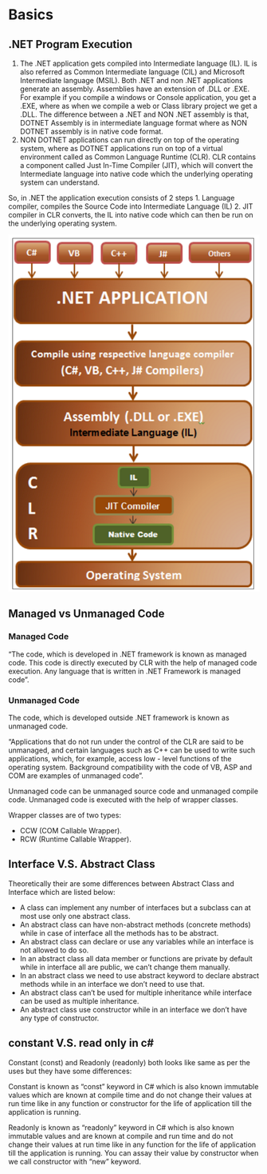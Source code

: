 # Basics

## .NET Program Execution

1. The .NET application gets compiled into Intermediate language \(IL\). IL is also referred as Common Intermediate language \(CIL\) and Microsoft Intermediate language \(MSIL\). Both .NET and non .NET applications generate an assembly. Assemblies have an extension of .DLL or .EXE. For example if you compile a windows or Console application, you get a .EXE, where as when we compile a web or Class library project we get a .DLL. The difference between a .NET and NON .NET assembly is that, DOTNET Assembly is in intermediate language format where as NON DOTNET assembly is in native code format.
2. NON DOTNET applications can run directly on top of the operating system, where as DOTNET applications run on top of a virtual environment called as Common Language Runtime \(CLR\). CLR contains a component called Just In-Time Compiler \(JIT\), which will convert the Intermediate language into native code which the underlying operating system can understand.

So, in .NET the application execution consists of 2 steps 1. Language compiler, compiles the Source Code into Intermediate Language \(IL\) 2. JIT compiler in CLR converts, the IL into native code which can then be run on the underlying operating system.

![](../.gitbook/assets/image%20%2819%29.png)

## Managed vs Unmanaged Code

### Managed Code

“The code, which is developed in .NET framework is known as managed code. This code is directly executed by CLR with the help of managed code execution. Any language that is written in .NET Framework is managed code”.

### Unmanaged Code

The code, which is developed outside .NET framework is known as unmanaged code.

“Applications that do not run under the control of the CLR are said to be unmanaged, and certain languages such as C++ can be used to write such applications, which, for example, access low - level functions of the operating system. Background compatibility with the code of VB, ASP and COM are examples of unmanaged code”.

Unmanaged code can be unmanaged source code and unmanaged compile code. Unmanaged code is executed with the help of wrapper classes.

Wrapper classes are of two types: 

* CCW \(COM Callable Wrapper\).
* RCW \(Runtime Callable Wrapper\).

## Interface V.S. Abstract Class

Theoretically their are some differences between Abstract Class and Interface which are listed below:

* A class can implement any number of interfaces but a subclass can at most use only one abstract class. 
* An abstract class can have non-abstract methods \(concrete methods\) while in case of interface all the methods has to be abstract. 
* An abstract class can declare or use any variables while an interface is not allowed to do so. 
* In an abstract class all data member or functions are private by default while in interface all are public, we can’t change them manually. 
* In an abstract class we need to use abstract keyword to declare abstract methods while in an interface we don’t need to use that. 
* An abstract class can’t be used for multiple inheritance while interface can be used as multiple inheritance. 
* An abstract class use constructor while in an interface we don’t have any type of constructor.

## constant V.S. read only in c\#

Constant \(const\) and Readonly \(readonly\) both looks like same as per the uses but they have some differences:

Constant is known as “const” keyword in C\# which is also known immutable values which are known at compile time and do not change their values at run time like in any function or constructor for the life of application till the application is running.

Readonly is known as “readonly” keyword in C\# which is also known immutable values and are known at compile and run time and do not change their values at run time like in any function for the life of application till the application is running. You can assay their value by constructor when we call constructor with “new” keyword.

